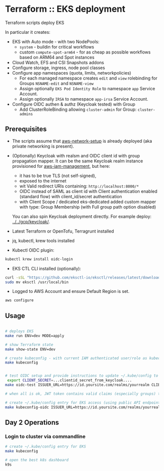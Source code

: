 # Terraform :: EKS  deployment

Terraform scripts deploy EKS

In particular it creates:

- EKS with Auto mode - with two NodePools:
  - `system` - buildin for critical workflows
  - custom `compute-spot-arm64` - for as cheap as possible workflows based on ARM64 and Spot instances
- Cloud Watch, EFS and CSI Snapshots addons
- Configure storage, ingress, node pool classes
- Configure app namespaces (quota, limits, networkpolicies)
  - For each managed namespace creates `edit` and `view` rolebinding for Groups `NSNAME-edit` and `NSNAME-view`
  - Assign optionally `EKS Pod Identity Role` to namespace `app` Service Account.
  - Assign optionally `IRSA` to namespace `app-irsa` Service Account.
- Configure OIDC authen & authz (Keycloak tested) with Group
  - Add ClusterRoleBinding allowing `cluster-admin` for Group: `cluster-admins`

## Prerequisites

- The scripts assume that [aws-network-setup](../aws-network-setup) is already deployed (aka private networking is present).

- (Optionally) Keycloak with realsm and OIDC client id with group propagation mapper. It can be the same Keycloak realm instance provisioned for [aws-iam-management](../aws-iam-management#), but here:

  - it has to be true TLS (not self-signed),
  - exposed to the internet
  - wit Valid redirect URIs containing: `http://localhost:8000/*`
  - OIDC instead of SAML as client id with Client authentication enabled (standard flow) with client_id/secret authentication
  - with Client Scope / dedicated eks-dedicated added custom mapper with type: Group Membership (with Full group path option disabled)

  You can also spin Keycloak deployment directly. For example deploy: [../../gcp/keycloak/](../../gcp/keycloak/).

- Latest Terraform or OpenTofu, Terragrunt installed

- jq, kubectl, krew tools installed

- Kubectl OIDC plugin:

```bash
kubectl krew install oidc-login
```

- EKS CTL CLI installed (optionally):

```bash
curl -sSL "https://github.com/eksctl-io/eksctl/releases/latest/download/eksctl_Linux_amd64.tar.gz" | tar -zx -o eksctl
sudo mv eksctl /usr/local/bin
```

- Logged to AWS Account and ensure Default Region is set.

```bash
aws configure
```

## Usage

```bash

# deploys EKS
make run ENV=dev MODE=apply

# show Terraform state
make show-state ENV=dev

# create kubeconfig - with current IAM authenticated user/role as kubectl user
make kubeconfig


# test OIDC setup and provide instructions to update ~/.kube/config to use it
 export CLIENT_SECRET=...clientid_secret_from_keycloak....
make oidc-test ISSUER_URL=https://id.yoursite.com/realms/yourrealm CLIENT_ID=eks

# when all is ok, JWT token contains valid claims (especially groups) then

# create ~/.kube/config entry for EKS access (using public API endpoint) with user authentication via OIDC
make kubeconfig-oidc ISSUER_URL=https://id.yoursite.com/realms/yourrealm CLIENT_ID=eks
```

## Day 2 Operations

### Login to cluster via commandline

```bash
# create ~/.kube/config entry for EKS
make kubeconfig

# open the best k8s dashboard
k9s
```
